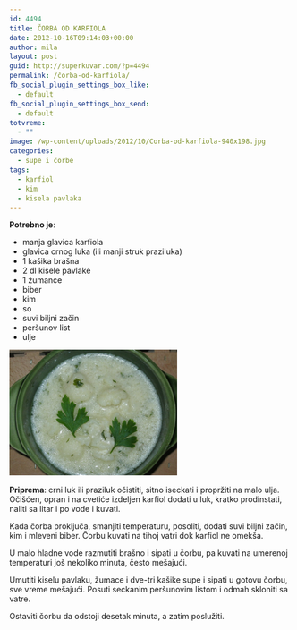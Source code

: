 ```yaml
---
id: 4494
title: ČORBA OD KARFIOLA
date: 2012-10-16T09:14:03+00:00
author: mila
layout: post
guid: http://superkuvar.com/?p=4494
permalink: /čorba-od-karfiola/
fb_social_plugin_settings_box_like:
  - default
fb_social_plugin_settings_box_send:
  - default
totvreme:
  - ""
image: /wp-content/uploads/2012/10/Corba-od-karfiola-940x198.jpg
categories:
  - supe i čorbe
tags:
  - karfiol
  - kim
  - kisela pavlaka
---
```

**Potrebno je**:

  * manja glavica karfiola
  * glavica crnog luka (ili manji struk praziluka)
  * 1 kašika brašna
  * 2 dl kisele pavlake
  * 1 žumance
  * biber
  * kim
  * so
  * suvi biljni začin
  * peršunov list
  * ulje

<img class="alignnone size-medium wp-image-4495" title="Corba od karfiola" src="/wp-content/uploads/2012/10/Corba-od-karfiola-1024x768.jpg" alt="" width="300" height="225" /> 

**Priprema**: crni luk ili praziluk očistiti, sitno iseckati i propržiti na malo ulja. Očišćen, opran i na cvetiće izdeljen karfiol dodati u luk, kratko prodinstati, naliti sa litar i po vode i kuvati.

Kada čorba proključa, smanjiti temperaturu, posoliti, dodati suvi biljni začin, kim i mleveni biber. Čorbu kuvati na tihoj vatri dok karfiol ne omekša.

U malo hladne vode razmutiti brašno i sipati u čorbu, pa kuvati na umerenoj temperaturi još nekoliko minuta, često mešajući.

Umutiti kiselu pavlaku, žumace i dve-tri kašike supe i sipati u gotovu čorbu, sve vreme mešajući. Posuti seckanim peršunovim listom i odmah skloniti sa vatre.

Ostaviti čorbu da odstoji desetak minuta, a zatim poslužiti.